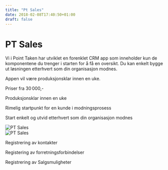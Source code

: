```yaml
---
title: "Pt Sales"
date: 2018-02-08T17:40:50+01:00
draft: false
---
```


<div class="container">
    <div class="row">
        <div class="col-md-12 col-lg-8 mx-auto">
            <div class="heading text-center mt-5 mb-2">
                <h1>PT Sales</h1>
            </div>
        </div>
    </div>
</div>

<div class="container">
    <div class="row no-gutters">
        <div class="col-md-12 col-lg-8 mx-auto p-4">
            <p class="lead">Vi i Point Taken har utviklet en forenklet CRM app som inneholder kun de komponentene du trenger i starten for å få en oversikt. Du kan enkelt bygge ut løsningen etterhvert som din organisasjon modnes.</p>
            <p class="lead">Appen vil være produksjonsklar innen en uke.</p>
            <p class="lead">Priser fra 30 000,- </p>
        </div>
    </div>    
</div>

<div class="container">
    <div class="row">
        <div class="col-md-12 content-case mt-4 mb-4">
            <div class="row no-gutters">
                <div class="col-md-12 col-lg-6 p-4">
                    <p>Produksjonsklar innen en uke</p>
                    <p>Rimelig startpunkt for en kunde i modningsprosess</p>
                    <p>Start enkelt og utvid etterhvert som din organisasjon modnes</p>
                </div>            
                <div class="col-md-12 col-lg-6"><img class="img-fluid" src="/img/crm-app-1.png" alt="PT Sales" /></div>
            </div>
        </div>
        <div class="col-md-12 content-case mt-4 mb-4">
            <div class="row no-gutters">
                <div class="col-md-12 col-lg-6"><img class="img-fluid" src="/img/crm-app-2.png" alt="PT Sales" /></div>
                <div class="col-md-12 col-lg-6 p-4">
                    <p>Registrering av kontakter</p>
                    <p>Registering av forretningsforbindelser</p>
                    <p>Registrering av Salgsmuligheter</p>
                </div>
            </div>
        </div>              
    </div>
</div>

